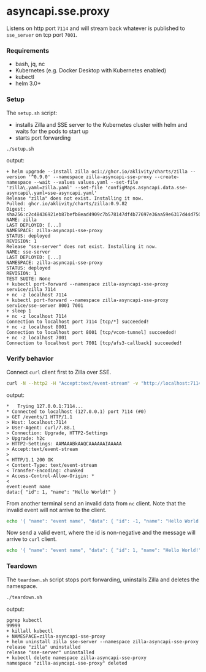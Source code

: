 # asyncapi.sse.proxy

Listens on http port `7114` and will stream back whatever is published to `sse_server` on tcp port `7001`.

### Requirements

- bash, jq, nc
- Kubernetes (e.g. Docker Desktop with Kubernetes enabled)
- kubectl
- helm 3.0+

### Setup

The `setup.sh` script:

- installs Zilla and SSE server to the Kubernetes cluster with helm and waits for the pods to start up
- starts port forwarding

```bash
./setup.sh
```

output:

```text
+ helm upgrade --install zilla oci://ghcr.io/aklivity/charts/zilla --version '^0.9.0' --namespace zilla-asyncapi-sse-proxy --create-namespace --wait --values values.yaml --set-file 'zilla\.yaml=zilla.yaml' --set-file 'configMaps.asyncapi.data.sse-asyncapi\.yaml=sse-asyncapi.yaml'
Release "zilla" does not exist. Installing it now.
Pulled: ghcr.io/aklivity/charts/zilla:0.9.82
Digest: sha256:c2c48436921eb87befb8ead4909c7b578147df4b77697e36aa59e6317d44d750
NAME: zilla
LAST DEPLOYED: [...]
NAMESPACE: zilla-asyncapi-sse-proxy
STATUS: deployed
REVISION: 1
Release "sse-server" does not exist. Installing it now.
NAME: sse-server
LAST DEPLOYED: [...]
NAMESPACE: zilla-asyncapi-sse-proxy
STATUS: deployed
REVISION: 1
TEST SUITE: None
+ kubectl port-forward --namespace zilla-asyncapi-sse-proxy service/zilla 7114
+ nc -z localhost 7114
+ kubectl port-forward --namespace zilla-asyncapi-sse-proxy service/sse-server 8001 7001
+ sleep 1
+ nc -z localhost 7114
Connection to localhost port 7114 [tcp/*] succeeded!
+ nc -z localhost 8001
Connection to localhost port 8001 [tcp/vcom-tunnel] succeeded!
+ nc -z localhost 7001
Connection to localhost port 7001 [tcp/afs3-callback] succeeded!
```


### Verify behavior

Connect `curl` client first to Zilla over SSE.

```bash
curl -N --http2 -H "Accept:text/event-stream" -v "http://localhost:7114/events/1"
```

output:

```text
*   Trying 127.0.0.1:7114...
* Connected to localhost (127.0.0.1) port 7114 (#0)
> GET /events/1 HTTP/1.1
> Host: localhost:7114
> User-Agent: curl/7.88.1
> Connection: Upgrade, HTTP2-Settings
> Upgrade: h2c
> HTTP2-Settings: AAMAAABkAAQCAAAAAAIAAAAA
> Accept:text/event-stream
>
< HTTP/1.1 200 OK
< Content-Type: text/event-stream
< Transfer-Encoding: chunked
< Access-Control-Allow-Origin: *
<
event:event name
data:{ "id": 1, "name": "Hello World!" }
```

From another terminal send an invalid data from `nc` client. Note that the invalid event will not arrive to the client.

```bash
echo '{ "name": "event name", "data": { "id": -1, "name": "Hello World!" } }' | nc -c localhost 7001
```

Now send a valid event, where the id is non-negative and the message will arrive to `curl` client.

```bash
echo '{ "name": "event name", "data": { "id": 1, "name": "Hello World!" } }' | nc -c localhost 7001
```

### Teardown

The `teardown.sh` script stops port forwarding, uninstalls Zilla and deletes the namespace.

```bash
./teardown.sh
```

output:

```text
pgrep kubectl
99999
+ killall kubectl
+ NAMESPACE=zilla-asyncapi-sse-proxy
+ helm uninstall zilla sse-server --namespace zilla-asyncapi-sse-proxy
release "zilla" uninstalled
release "sse-server" uninstalled
+ kubectl delete namespace zilla-asyncapi-sse-proxy
namespace "zilla-asyncapi-sse-proxy" deleted

```
